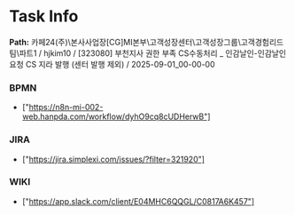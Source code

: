 # Task Info

**Path:** 카페24(주)\본사사업장\[CG]MI본부\고객성장센터\고객성장그룹\고객경험리드팀\파트1 / hjkim10 / [323080] 부천지사 권한 부족 CS수동처리 _ 인감날인-인감날인 요청 CS 지라 발행 (센터 발행 제외) / 2025-09-01_00-00-00

### BPMN
- ["https://n8n-mi-002-web.hanpda.com/workflow/dyhO9cq8cUDHerwB"]

### JIRA
- ["https://jira.simplexi.com/issues/?filter=321920"]

### WIKI
- ["https://app.slack.com/client/E04MHC6QQGL/C0817A6K457"]

